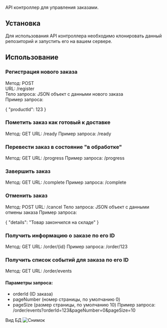 API контроллер для управления заказами.

## Установка

Для использования API контроллера необходимо клонировать данный репозиторий и запустить его на вашем сервере.

## Использование

### Регистрация нового заказа

Метод: POST  
URL: /register  
Тело запроса: JSON объект с данными нового заказа  
Пример запроса:

{
    "productId": 123
}

### Пометить заказ как готовый к доставке
Метод: GET
URL: /ready
Пример запроса: /ready

### Перевести заказ в состояние "в обработке"
Метод: GET
URL: /progress
Пример запроса: /progress

### Завершить заказ
Метод: GET
URL: /complete
Пример запроса: /complete

### Отменить заказ
Метод: POST
URL: /cancel
Тело запроса: JSON объект с данными отмены заказа
Пример запроса:

{
    "details": "Товар закончился на складе"
}

### Получить информацию о заказе по его ID
Метод: GET
URL: /order/{id}
Пример запроса: /order/123

### Получить список событий для заказа по его ID
Метод: GET
URL: /order/events

#### Параметры запроса:

* orderId (ID заказа)
* pageNumber (номер страницы, по умолчанию 0)
* pageSize (размер страницы, по умолчанию 10)
Пример запроса: /order/events?orderId=123&pageNumber=0&pageSize=10




Вид БД
![Снимок](https://github.com/MaskorDev/demo-project/assets/70638326/dcea4325-a487-4f43-a332-27e504dee3e1)


